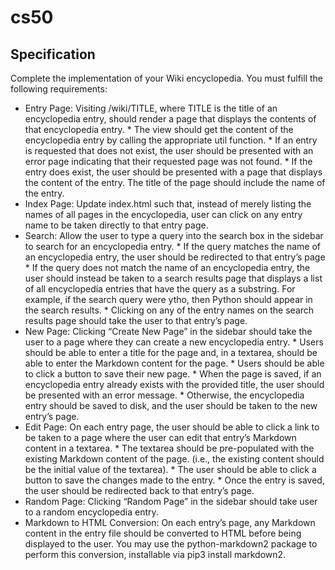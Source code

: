 # cs50
## Specification
Complete the implementation of your Wiki encyclopedia. You must fulfill the following requirements:

* Entry Page: Visiting /wiki/TITLE, where TITLE is the title of an encyclopedia entry, should render a page that displays the contents of that encyclopedia entry.
       * The view should get the content of the encyclopedia entry by calling the appropriate util function.
       * If an entry is requested that does not exist, the user should be presented with an error page indicating that their requested page was not found.
       * If the entry does exist, the user should be presented with a page that displays the content of the entry. The title of the page should include the name of the entry.
* Index Page: Update index.html such that, instead of merely listing the names of all pages in the encyclopedia, user can click on any entry name to be taken directly to that entry page.
* Search: Allow the user to type a query into the search box in the sidebar to search for an encyclopedia entry.
       * If the query matches the name of an encyclopedia entry, the user should be redirected to that entry’s page
       * If the query does not match the name of an encyclopedia entry, the user should instead be taken to a search results page that displays a list of all encyclopedia entries that have the query as a substring. For example, if the search query were ytho, then Python should appear in the search results.
       * Clicking on any of the entry names on the search results page should take the user to that entry’s page.
* New Page: Clicking “Create New Page” in the sidebar should take the user to a page where they can create a new encyclopedia entry.
       * Users should be able to enter a title for the page and, in a textarea, should be able to enter the Markdown content for the page.
       * Users should be able to click a button to save their new page.
       * When the page is saved, if an encyclopedia entry already exists with the provided title, the user should be presented with an error message.
       * Otherwise, the encyclopedia entry should be saved to disk, and the user should be taken to the new entry’s page.
* Edit Page: On each entry page, the user should be able to click a link to be taken to a page where the user can edit that entry’s Markdown content in a textarea.
       * The textarea should be pre-populated with the existing Markdown content of the page. (i.e., the existing content should be the initial value of the textarea).
       * The user should be able to click a button to save the changes made to the entry.
       * Once the entry is saved, the user should be redirected back to that entry’s page.
* Random Page: Clicking “Random Page” in the sidebar should take user to a random encyclopedia entry.
* Markdown to HTML Conversion: On each entry’s page, any Markdown content in the entry file should be converted to HTML before being displayed to the user. You may use the python-markdown2 package to perform this conversion, installable via pip3 install markdown2. 
